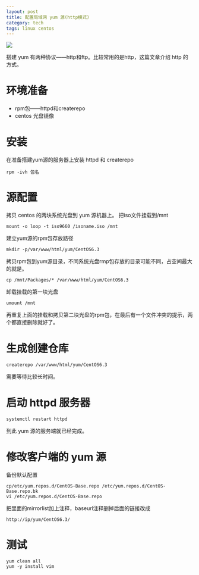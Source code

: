 ```yaml
---
layout: post
title: 配置局域网 yum 源(http模式)
category: tech
tags: linux centos
---
```

![](https://cdn.kelu.org/blog/tags/linux.jpg)

搭建 yum 有两种协议——http和ftp。比较常用的是http，这篇文章介绍 http 的方式。

# 环境准备

* rpm包——httpd和createrepo
* centos 光盘镜像

# 安装

在准备搭建yum源的服务器上安装 httpd 和 createrepo

```
rpm -ivh 包名
```

# 源配置

拷贝 centos 的两块系统光盘到 yum 源机器上。
把iso文件挂载到/mnt

```
mount -o loop -t iso9660 /isoname.iso /mnt
```

建立yum源的rpm包存放路径

```
mkdir -p/var/www/html/yum/CentOS6.3
```

拷贝rpm包到yum源目录，不同系统光盘rmp包存放的目录可能不同，占空间最大的就是。

```
cp /mnt/Packages/* /var/www/html/yum/CentOS6.3
```

卸载挂载的第一块光盘

```
umount /mnt
```

再重复上面的挂载和拷贝第二块光盘的rpm包，在最后有一个文件冲突的提示，两个都直接删除就好了。

# 生成创建仓库

```
createrepo /var/www/html/yum/CentOS6.3
```

需要等待比较长时间。

# 启动 httpd 服务器

```
systemctl restart httpd
```

到此 yum 源的服务端就已经完成。

# 修改客户端的 yum 源

备份默认配置

```
cp/etc/yum.repos.d/CentOS-Base.repo /etc/yum.repos.d/CentOS-Base.repo.bk
vi /etc/yum.repos.d/CentOS-Base.repo
```

把里面的mirrorlist加上注释，baseurl注释删掉后面的链接改成

```
http://ip/yum/CentOS6.3/
```

# 测试

```
yum clean all
yum -y install vim
```